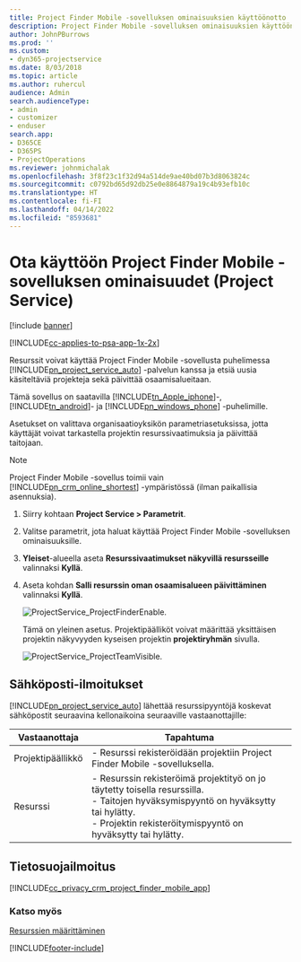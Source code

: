 ```yaml
---
title: Project Finder Mobile -sovelluksen ominaisuuksien käyttöönotto
description: Project Finder Mobile -sovelluksen ominaisuuksien käyttöönotto Project Servicessä
author: JohnPBurrows
ms.prod: ''
ms.custom:
- dyn365-projectservice
ms.date: 8/03/2018
ms.topic: article
ms.author: ruhercul
audience: Admin
search.audienceType:
- admin
- customizer
- enduser
search.app:
- D365CE
- D365PS
- ProjectOperations
ms.reviewer: johnmichalak
ms.openlocfilehash: 3f8f23c1f32d94a514de9ae40bd07b3d8063824c
ms.sourcegitcommit: c0792bd65d92db25e0e8864879a19c4b93efb10c
ms.translationtype: HT
ms.contentlocale: fi-FI
ms.lasthandoff: 04/14/2022
ms.locfileid: "8593681"
---
```

# <a name="enable-project-finder-mobile-app-features-project-service"></a>Ota käyttöön Project Finder Mobile -sovelluksen ominaisuudet (Project Service)

[!include [banner](../includes/psa-now-project-operations.md)]

[!INCLUDE[cc-applies-to-psa-app-1x-2x](../includes/cc-applies-to-psa-app-1x-2x.md)]

Resurssit voivat käyttää Project Finder Mobile -sovellusta puhelimessa [!INCLUDE[pn_project_service_auto](../includes/pn-project-service-auto.md)] -palvelun kanssa ja etsiä uusia käsiteltäviä projekteja sekä päivittää osaamisalueitaan.  
  
 Tämä sovellus on saatavilla [!INCLUDE[tn_Apple_iphone](../includes/tn-apple-iphone.md)]-, [!INCLUDE[tn_android](../includes/tn-android.md)]- ja [!INCLUDE[pn_windows_phone](../includes/pn-windows-phone.md)] -puhelimille.  
    
 Asetukset on valittava organisaatioyksikön parametriasetuksissa, jotta käyttäjät voivat tarkastella projektin resurssivaatimuksia ja päivittää taitojaan.
  
> [!NOTE]
>  Project Finder Mobile -sovellus toimii vain [!INCLUDE[pn_crm_online_shortest](../includes/pn-crm-online-shortest.md)] -ympäristössä (ilman paikallisia asennuksia).  
  
1. Siirry kohtaan **Project Service > Parametrit**.  
  
2. Valitse parametrit, jota haluat käyttää Project Finder Mobile -sovelluksen ominaisuuksille.  
  
3. **Yleiset**-alueella aseta **Resurssivaatimukset näkyvillä resursseille** valinnaksi **Kyllä**.  
  
4. Aseta kohdan **Salli resurssin oman osaamisalueen päivittäminen** valinnaksi **Kyllä**.  
  
   ![ProjectService_ProjectFinderEnable.](../psa/media/project-service-project-finder-enable.png "ProjectService_ProjectFinderEnable")  
  
   Tämä on yleinen asetus. Projektipäälliköt voivat määrittää yksittäisen projektin näkyvyyden kyseisen projektin **projektiryhmän** sivulla.  
  
   ![ProjectService_ProjectTeamVisible.](../psa/media/project-service-project-team-visible.png "ProjectService_ProjectTeamVisible")  
  
## <a name="email-notifications"></a>Sähköposti-ilmoitukset  
 [!INCLUDE[pn_project_service_auto](../includes/pn-project-service-auto.md)] lähettää resurssipyyntöjä koskevat sähköpostit seuraavina kellonaikoina seuraaville vastaanottajille:  
  
|Vastaanottaja|Tapahtuma|  
|---------------|-----------|  
|Projektipäällikkö|- Resurssi rekisteröidään projektiin Project Finder Mobile -sovelluksella.|  
|Resurssi|- Resurssin rekisteröimä projektityö on jo täytetty toisella resurssilla.<br />- Taitojen hyväksymispyyntö on hyväksytty tai hylätty.<br />- Projektin rekisteröitymispyyntö on hyväksytty tai hylätty.|  
  
## <a name="privacy-notice"></a>Tietosuojailmoitus  
 [!INCLUDE[cc_privacy_crm_project_finder_mobile_app](../includes/cc-privacy-crm-project-finder-mobile-app.md)]  
  
### <a name="see-also"></a>Katso myös  
 [Resurssien määrittäminen](../psa/set-up-resources.md)


[!INCLUDE[footer-include](../includes/footer-banner.md)]
